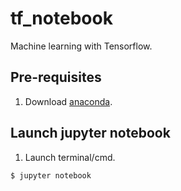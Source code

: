 # tf_notebook
Machine learning with Tensorflow.

## Pre-requisites
1. Download [anaconda](https://www.anaconda.com/download/).

## Launch jupyter notebook
1. Launch terminal/cmd.
```
$ jupyter notebook
```
